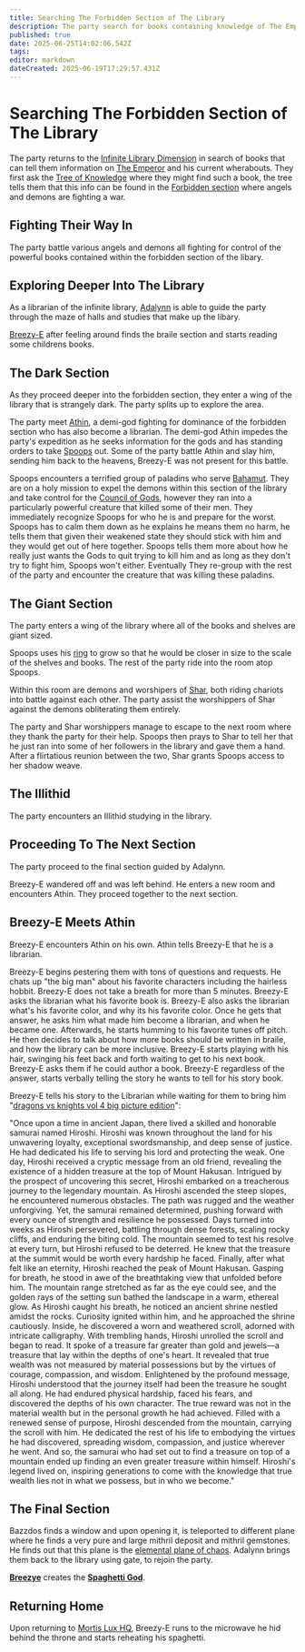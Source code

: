```yaml
---
title: Searching The Forbidden Section of The Library
description: The party search for books containing knowledge of The Emperor
published: true
date: 2025-06-25T14:02:06.542Z
tags: 
editor: markdown
dateCreated: 2025-06-19T17:29:57.431Z
---
```


# Searching The Forbidden Section of The Library
The party returns to the [Infinite Library Dimension](/Events/the-library-dimension) in search of books that can tell them information on [The Emperor](/characters/Emperor) and his current wherabouts. They first ask the [Tree of Knowledge](/characters/Tree-of-Knowledge) where they might find such a book, the tree tells them that this info can be found in the [Forbidden section](/locations/library-dimension/the-forbidden-section) where angels and demons are fighting a war.


## Fighting Their Way In
The party battle various angels and demons all fighting for control of the powerful books contained within the forbidden section of the libary.


## Exploring Deeper Into The Library
As a librarian of the infinite library, [Adalynn](/characters/adalynn) is able to guide the party through the maze of halls and studies that make up the libary.

[Breezy-E](/characters/breezy) after feeling around finds the braile section and starts reading some childrens books.



## The Dark Section
As they proceed deeper into the forbidden section, they enter a wing of the library that is strangely dark. The party splits up to explore the area. 

The party meet [Athin](/characters/athin), a demi-god fighting for dominance of the forbidden section who has also become a librarian. The demi-god Athin impedes the party's expedition as he seeks information for the gods and has standing orders to take [Spoops](/characters/spoops) out. Some of the party battle Athin and slay him, sending him back to the heavens, Breezy-E was not present for this battle. 

Spoops encounters a terrified group of paladins who serve [Bahamut](/characters/bahamut). They are on a holy mission to expel the demons within this section of the library and take control for the [Council of Gods](/organizations/the-council-of-gods), however they ran into a particularly powerful creature that killed some of their men. They immediately recognize Spoops for who he is and prepare for the worst. Spoops has to calm them down as he explains he means them no harm, he tells them that given their weakened state they should stick with him and they would get out of here together. Spoops tells them more about how he really just wants the Gods to quit trying to kill him and as long as they don't try to fight him, Spoops won't either. Eventually They re-group with the rest of the party and encounter the creature that was killing these paladins.


## The Giant Section
The party enters a wing of the library where all of the books and shelves are giant sized. 

Spoops uses his [ring](/items/Ring-Of-Magnificent-Size) to grow so that he would be closer in size to the scale of the shelves and books. The rest of the party ride into the room atop Spoops.

Within this room are demons and worshipers of [Shar](/characters/shar), both riding chariots into battle against each other. The party assist the worshippers of Shar against the demons obliterating them entirely.

The party and Shar worshippers manage to escape to the next room where they thank the party for their help. Spoops then prays to Shar to tell her that he just ran into some of her followers in the library and gave them a hand. After a flirtatious reunion between the two, Shar grants Spoops access to her shadow weave.


## The Illithid
The party encounters an Illithid studying in the library. 


## Proceeding To The Next Section
The party proceed to the final section guided by Adalynn. 

Breezy-E wandered off and was left behind. He enters a new room and encounters Athin. They proceed together to the next section.


## Breezy-E Meets Athin
Breezy-E encounters Athin on his own. Athin tells Breezy-E that he is a librarian.

Breezy-E begins pestering them with tons of questions and requests. He chats up "the big man" about his favorite characters including the hairless hobbit. Breezy-E does not take a breath for more than 5 minutes. Breezy-E asks the librarian what his favorite book is. Breezy-E also asks the librarian what's his favorite color, and why its his favorite color. Once he gets that answer, he asks him what made him become a librarian, and when he became one. Afterwards, he starts humming to his favorite tunes off pitch. He then decides to talk about how more books should be written in braile, and how the library can be more inclusive. Breezy-E starts playing with his hair, swinging his feet back and forth waiting to get to his next book. Breezy-E asks them if he could author a book. Breezy-E regardless of the answer, starts verbally telling the story he wants to tell for his story book.

Breezy-E tells his story to the Librarian while waiting for them to bring him "[dragons vs knights vol 4 big picture edition](/items/dragons-vs-knights-big-picture-edition)": 

"Once upon a time in ancient Japan, there lived a skilled and honorable samurai named Hiroshi. Hiroshi was known throughout the land for his unwavering loyalty, exceptional swordsmanship, and deep sense of justice. He had dedicated his life to serving his lord and protecting the weak. One day, Hiroshi received a cryptic message from an old friend, revealing the existence of a hidden treasure at the top of Mount Hakusan. Intrigued by the prospect of uncovering this secret, Hiroshi embarked on a treacherous journey to the legendary mountain. As Hiroshi ascended the steep slopes, he encountered numerous obstacles. The path was rugged and the weather unforgiving. Yet, the samurai remained determined, pushing forward with every ounce of strength and resilience he possessed. Days turned into weeks as Hiroshi persevered, battling through dense forests, scaling rocky cliffs, and enduring the biting cold. The mountain seemed to test his resolve at every turn, but Hiroshi refused to be deterred. He knew that the treasure at the summit would be worth every hardship he faced. Finally, after what felt like an eternity, Hiroshi reached the peak of Mount Hakusan. Gasping for breath, he stood in awe of the breathtaking view that unfolded before him. The mountain range stretched as far as the eye could see, and the golden rays of the setting sun bathed the landscape in a warm, ethereal glow. As Hiroshi caught his breath, he noticed an ancient shrine nestled amidst the rocks. Curiosity ignited within him, and he approached the shrine cautiously. Inside, he discovered a worn and weathered scroll, adorned with intricate calligraphy. With trembling hands, Hiroshi unrolled the scroll and began to read. It spoke of a treasure far greater than gold and jewels—a treasure that lay within the depths of one's heart. It revealed that true wealth was not measured by material possessions but by the virtues of courage, compassion, and wisdom. Enlightened by the profound message, Hiroshi understood that the journey itself had been the treasure he sought all along. He had endured physical hardship, faced his fears, and discovered the depths of his own character. The true reward was not in the material wealth but in the personal growth he had achieved. Filled with a renewed sense of purpose, Hiroshi descended from the mountain, carrying the scroll with him. He dedicated the rest of his life to embodying the virtues he had discovered, spreading wisdom, compassion, and justice wherever he went. And so, the samurai who had set out to find a treasure on top of a mountain ended up finding an even greater treasure within himself. Hiroshi's legend lived on, inspiring generations to come with the knowledge that true wealth lies not in what we possess, but in who we become."


## The Final Section
Bazzdos finds a window and upon opening it, is teleported to different plane where he finds a very pure and large mithril deposit and mithril gemstones. He finds out that this plane is the [elemental plane of chaos](/locations/elemental-plane-of-chaos). Adalynn brings them back to the library using gate, to rejoin the party.

**[Breezye](/characters/breezye)** creates the **[Spaghetti God](/entities/spaghetti-god)**.  


## Returning Home
Upon returning to [Mortis Lux HQ](/locations/mortis-lux-hq), Breezy-E runs to the microwave he hid behind the throne and starts reheating his spaghetti.
